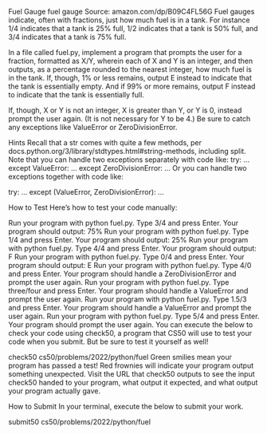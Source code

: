 Fuel Gauge
fuel gauge
Source: amazon.com/dp/B09C4FL56G
Fuel gauges indicate, often with fractions, just how much fuel is in a tank. For instance 1/4 indicates that a tank is 25% full, 1/2 indicates that a tank is 50% full, and 3/4 indicates that a tank is 75% full.

In a file called fuel.py, implement a program that prompts the user for a fraction, formatted as X/Y, wherein each of X and Y is an integer, and then outputs, as a percentage rounded to the nearest integer, how much fuel is in the tank. If, though, 1% or less remains, output E instead to indicate that the tank is essentially empty. And if 99% or more remains, output F instead to indicate that the tank is essentially full.

If, though, X or Y is not an integer, X is greater than Y, or Y is 0, instead prompt the user again. (It is not necessary for Y to be 4.) Be sure to catch any exceptions like ValueError or ZeroDivisionError.

Hints
Recall that a str comes with quite a few methods, per docs.python.org/3/library/stdtypes.html#string-methods, including split.
Note that you can handle two exceptions separately with code like:
try:
    ...
except ValueError:
    ...
except ZeroDivisionError:
    ...
Or you can handle two exceptions together with code like:

try:
    ...
except (ValueError, ZeroDivisionError):
    ...

How to Test
Here’s how to test your code manually:

Run your program with python fuel.py. Type 3/4 and press Enter. Your program should output:
75% 
Run your program with python fuel.py. Type 1/4 and press Enter. Your program should output:
25%
Run your program with python fuel.py. Type 4/4 and press Enter. Your program should output:
F
Run your program with python fuel.py. Type 0/4 and press Enter. Your program should output:
E
Run your program with python fuel.py. Type 4/0 and press Enter. Your program should handle a ZeroDivisionError and prompt the user again.
Run your program with python fuel.py. Type three/four and press Enter. Your program should handle a ValueError and prompt the user again.
Run your program with python fuel.py. Type 1.5/3 and press Enter. Your program should handle a ValueError and prompt the user again.
Run your program with python fuel.py. Type 5/4 and press Enter. Your program should prompt the user again.
You can execute the below to check your code using check50, a program that CS50 will use to test your code when you submit. But be sure to test it yourself as well!

check50 cs50/problems/2022/python/fuel
Green smilies mean your program has passed a test! Red frownies will indicate your program output something unexpected. Visit the URL that check50 outputs to see the input check50 handed to your program, what output it expected, and what output your program actually gave.

How to Submit
In your terminal, execute the below to submit your work.

submit50 cs50/problems/2022/python/fuel